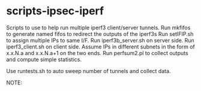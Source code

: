 # scripts-ipsec-iperf
Scripts to use to help run multiple iperf3 client/server tunnels.
Run mkfifos to generate named fifos to redirect the outputs of the iperf3s
Run setIFIP.sh to assign multiple IPs to same I/F.
Run iperf3b_server.sh on server side.
Run iperf3_client.sh on client side.
Assume IPs in different subnets in the form of x.x.N.a and x.x.N.a+1 on the two ends.
Run perfsum2.pl to collect outputs and compute simple statistics.

Use runtests.sh to auto sweep number of tunnels and collect data.

NOTE: 

